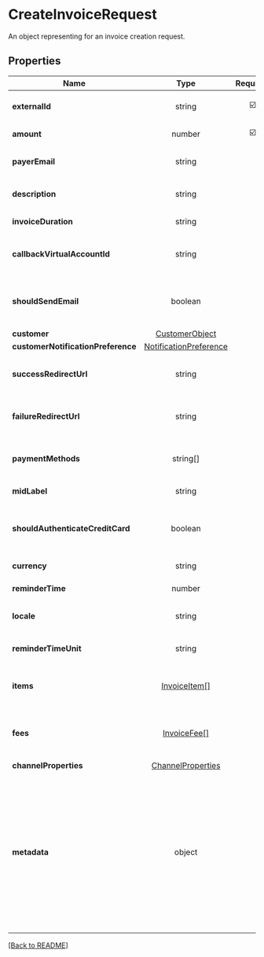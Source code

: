 # CreateInvoiceRequest

An object representing for an invoice creation request.

## Properties

| Name | Type | Required | Description | Examples |
|------------|:-------------:|:-------------:|-------------|:-------------:|
| **externalId** |string | ☑️ | The external ID of the invoice. | | |
| **amount** |number | ☑️ | The invoice amount. | | |
| **payerEmail** |string |  | The email address of the payer. | | |
| **description** |string |  | A description of the payment. | | |
| **invoiceDuration** |string |  | The duration of the invoice. | | |
| **callbackVirtualAccountId** |string |  | The ID of the callback virtual account. | | |
| **shouldSendEmail** |boolean |  | Indicates whether email notifications should be sent. | | |
| **customer** |[CustomerObject](CustomerObject.md) |  |  | | |
| **customerNotificationPreference** |[NotificationPreference](NotificationPreference.md) |  |  | | |
| **successRedirectUrl** |string |  | The URL to redirect to on successful payment. | | |
| **failureRedirectUrl** |string |  | The URL to redirect to on payment failure. | | |
| **paymentMethods** |string[] |  | An array of available payment methods. | | |
| **midLabel** |string |  | The middle label. | | |
| **shouldAuthenticateCreditCard** |boolean |  | Indicates whether credit card authentication is required. | | |
| **currency** |string |  | The currency of the invoice. | | |
| **reminderTime** |number |  | The reminder time. | | |
| **locale** |string |  | The default language to display. | | |
| **reminderTimeUnit** |string |  | The unit of the reminder time. | | |
| **items** |[InvoiceItem[]](InvoiceItem.md) |  | An array of items included in the invoice. | | |
| **fees** |[InvoiceFee[]](InvoiceFee.md) |  | An array of fees associated with the invoice. | | |
| **channelProperties** |[ChannelProperties](ChannelProperties.md) |  |  | | |
| **metadata** |object |  | A free-format JSON for additional information that you may use. Object can be up to 50 keys, with key names up to 40 characters long and values up to 500 characters long. | | |



[[Back to README]](../../README.md)